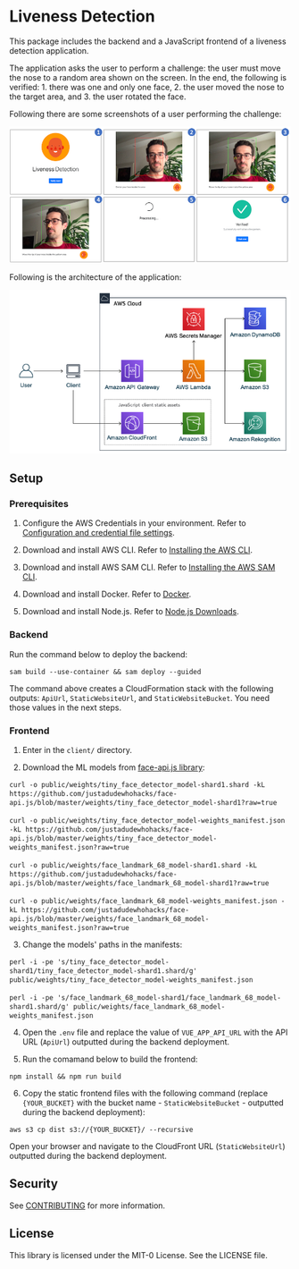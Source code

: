 # Liveness Detection

This package includes the backend and a JavaScript frontend of a liveness detection application.

The application asks the user to perform a challenge: the user must move the nose to a random area shown on the screen. In the end, the following is verified: 1. there was one and only one face, 2. the user moved the nose to the target area, and 3. the user rotated the face.

Following there are some screenshots of a user performing the challenge:

![screenshots](readme-assets/screenshots.png)

Following is the architecture of the application:

![architecture](readme-assets/architecture.png)

## Setup

### Prerequisites

1. Configure the AWS Credentials in your environment. Refer to [Configuration and credential file settings](https://docs.aws.amazon.com/cli/latest/userguide/cli-configure-files.html).

2. Download and install AWS CLI. Refer to [Installing the AWS CLI](https://docs.aws.amazon.com/cli/latest/userguide/cli-chap-install.html).

3. Download and install AWS SAM CLI. Refer to [Installing the AWS SAM CLI](https://docs.aws.amazon.com/serverless-application-model/latest/developerguide/serverless-sam-cli-install.html).

4. Download and install Docker. Refer to [Docker](https://www.docker.com/products/docker-desktop).

5. Download and install Node.js. Refer to [Node.js Downloads](https://nodejs.org/en/download/).

### Backend

Run the command below to deploy the backend:

```
sam build --use-container && sam deploy --guided
```

The command above creates a CloudFormation stack with the following outputs: `ApiUrl`, `StaticWebsiteUrl`, and `StaticWebsiteBucket`. You need those values in the next steps.

### Frontend

1. Enter in the `client/` directory.

2. Download the ML models from [face-api.js library](https://github.com/justadudewhohacks/face-api.js):

 ```
 curl -o public/weights/tiny_face_detector_model-shard1.shard -kL https://github.com/justadudewhohacks/face-api.js/blob/master/weights/tiny_face_detector_model-shard1?raw=true

 curl -o public/weights/tiny_face_detector_model-weights_manifest.json -kL https://github.com/justadudewhohacks/face-api.js/blob/master/weights/tiny_face_detector_model-weights_manifest.json?raw=true

 curl -o public/weights/face_landmark_68_model-shard1.shard -kL https://github.com/justadudewhohacks/face-api.js/blob/master/weights/face_landmark_68_model-shard1?raw=true

 curl -o public/weights/face_landmark_68_model-weights_manifest.json -kL https://github.com/justadudewhohacks/face-api.js/blob/master/weights/face_landmark_68_model-weights_manifest.json?raw=true
```

3. Change the models' paths in the manifests:

 ```
 perl -i -pe 's/tiny_face_detector_model-shard1/tiny_face_detector_model-shard1.shard/g' public/weights/tiny_face_detector_model-weights_manifest.json

 perl -i -pe 's/face_landmark_68_model-shard1/face_landmark_68_model-shard1.shard/g' public/weights/face_landmark_68_model-weights_manifest.json
 ```

4. Open the `.env` file and replace the value of `VUE_APP_API_URL` with the API URL (`ApiUrl`) outputted during the backend deployment.

5. Run the comamand below to build the frontend:

 ```
 npm install && npm run build
 ```

6. Copy the static frontend files with the following command (replace `{YOUR_BUCKET}` with the bucket name - `StaticWebsiteBucket` - outputted during the backend deployment):

 ```
 aws s3 cp dist s3://{YOUR_BUCKET}/ --recursive
 ```

Open your browser and navigate to the CloudFront URL (`StaticWebsiteUrl`) outputted during the backend deployment.

## Security

See [CONTRIBUTING](CONTRIBUTING.md#security-issue-notifications) for more information.

## License

This library is licensed under the MIT-0 License. See the LICENSE file.
